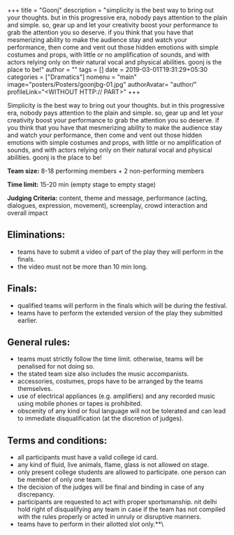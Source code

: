 +++
title = "Goonj"
description = "simplicity is the best way to bring out your thoughts. but in this progressive era, nobody pays attention to the plain and simple. so, gear up and let your creativity boost your performance to grab the attention you so deserve. if you think that you have that mesmerizing ability to make the audience stay and watch your performance, then come and vent out those hidden emotions with simple costumes and props, with little or no amplification of sounds, and with actors relying only on their natural vocal and physical abilities. goonj is the place to be!"
author = ""
tags = []
date = 2019-03-01T19:31:29+05:30
categories = ["Dramatics"]
nomenu = "main"
image="posters/Posters/goonjbg-01.jpg"
authorAvatar= "author/<YOUR AVATAR>"
profileLink="<WITHOUT HTTP:// PART>"
+++

Simplicity is the best way to bring out your thoughts. but in this progressive era, nobody pays attention to the plain and simple. so, gear up and let your creativity boost your performance to grab the attention you so deserve. if you think that you have that mesmerizing ability to make the audience stay and watch your performance, then come and vent out those hidden emotions with simple costumes and props, with little or no amplification of sounds, and with actors relying only on their natural vocal and physical abilities. goonj is the place to be!

**Team size:** 8-18 performing members + 2 non-performing members

**Time limit:** 15-20 min (empty stage to empty stage)

**Judging Criteria:** content, theme and message, performance (acting,
dialogues, expression, movement), screenplay, crowd interaction and
overall impact

## Eliminations:

-   teams have to submit a video of part of the play they will perform in the finals.
-   the video must not be more than 10 min long.

## Finals:

-   qualified teams will perform in the finals which will be during the festival.
-   teams have to perform the extended version of the play they submitted earlier.

## General rules:

-   teams must strictly follow the time limit. otherwise, teams will be penalised for not doing so.
-   the stated team size also includes the music accompanists.
-   accessories, costumes, props have to be arranged by the teams themselves.
-   use of electrical appliances (e.g. amplifiers) and any recorded music using mobile phones or tapes is prohibited.
-   obscenity of any kind or foul language will not be tolerated and can lead to immediate disqualification (at the discretion of judges).

## Terms and conditions:

-   all participants must have a valid college id card.
-   any kind of fluid, live animals, flame, glass is not allowed on stage.
-   only present college students are allowed to participate. one person can be member of only one team.
-   the decision of the judges will be final and binding in case of any discrepancy.
-   participants are requested to act with proper sportsmanship. nit delhi hold right of disqualifying any team in case if the team has not compiled with the rules properly or acted in unruly or disruptive manners.
-   teams have to perform in their allotted slot only.**\
 

